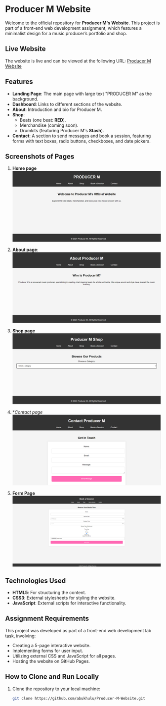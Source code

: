 # Producer M Website

Welcome to the official repository for **Producer M's Website**. This project is part of a front-end web development assignment, which features a minimalist design for a music producer’s portfolio and shop.

## Live Website
The website is live and can be viewed at the following URL:
[Producer M Website](https://abukhulu.github.io/Producer-M-Website/)

## Features
- **Landing Page**: The main page with large text "PRODUCER M" as the background.
- **Dashboard**: Links to different sections of the website.
- **About**: Introduction and bio for Producer M.
- **Shop**:
  - Beats (one beat: **RED**).
  - Merchandise (coming soon).
  - Drumkits (featuring Producer M's **Stash**).
- **Contact**: A section to send messages and book a session, featuring forms with text boxes, radio buttons, checkboxes, and date pickers.

## Screenshots of Pages
1. **Home page**
   ![Home Page](images/home.PNG)
   
2. **About page**:
   ![About Page](images/about.PNG)
   
3. **Shop page**
   ![Shop Page](images/shop.PNG)
   
4. **Contact page*
   ![Contact Page](images/contact.PNG)
   
5. **Form Page**
   ![Form Page](images/form.PNG)

## Technologies Used
- **HTML5**: For structuring the content.
- **CSS3**: External stylesheets for styling the website.
- **JavaScript**: External scripts for interactive functionality.

## Assignment Requirements
This project was developed as part of a front-end web development lab task, involving:
- Creating a 5-page interactive website.
- Implementing forms for user input.
- Utilizing external CSS and JavaScript for all pages.
- Hosting the website on GitHub Pages.

## How to Clone and Run Locally
1. Clone the repository to your local machine:
   ```bash
   git clone https://github.com/abukhulu/Producer-M-Website.git
